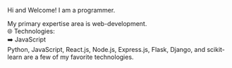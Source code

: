 Hi and Welcome! I am a programmer.

My primary expertise area is web-development.  
:globe_with_meridians: Technologies:  
:arrow_right: JavaScript  
Python, JavaScript, React.js, Node.js, Express.js, Flask, Django, and scikit-learn are a few of my favorite technologies.
